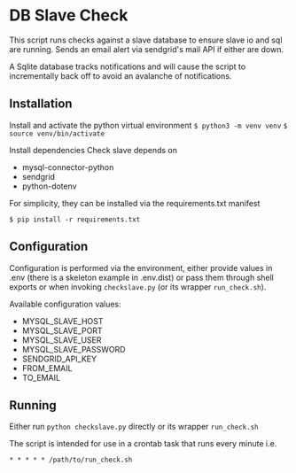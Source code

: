 # DB Slave Check

This script runs checks against a slave database to ensure slave io and sql
are running. Sends an email alert via sendgrid's mail API if either are down.

A Sqlite database tracks notifications and will cause the script to
incrementally back off to avoid an avalanche of notifications.

## Installation
Install and activate the python virtual environment
```$ python3 -m venv venv```
```$ source venv/bin/activate```

Install dependencies
Check slave depends on
- mysql-connector-python 
- sendgrid 
- python-dotenv

For simplicity, they can be installed via the requirements.txt manifest

```$ pip install -r requirements.txt```                              

## Configuration
Configuration is performed via the environment, either provide values in .env (there is a skeleton example in .env.dist)
or pass them through shell exports or when invoking ```checkslave.py``` (or its wrapper ```run_check.sh```).

Available configuration values:
- MYSQL_SLAVE_HOST
- MYSQL_SLAVE_PORT
- MYSQL_SLAVE_USER
- MYSQL_SLAVE_PASSWORD
- SENDGRID_API_KEY
- FROM_EMAIL
- TO_EMAIL

## Running
Either run ```python checkslave.py``` directly or its wrapper ```run_check.sh```

The script is intended for use in a crontab task that runs every minute i.e.

```* * * * * /path/to/run_check.sh```
